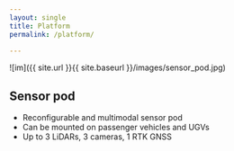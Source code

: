 ```yaml
---
layout: single
title: Platform
permalink: /platform/

---
```


![im]({{ site.url }}{{ site.baseurl }}/images/sensor_pod.jpg)

## Sensor pod
  * Reconfigurable and multimodal sensor pod
  * Can be mounted on passenger vehicles and UGVs
  * Up to 3 LiDARs, 3 cameras, 1 RTK GNSS

